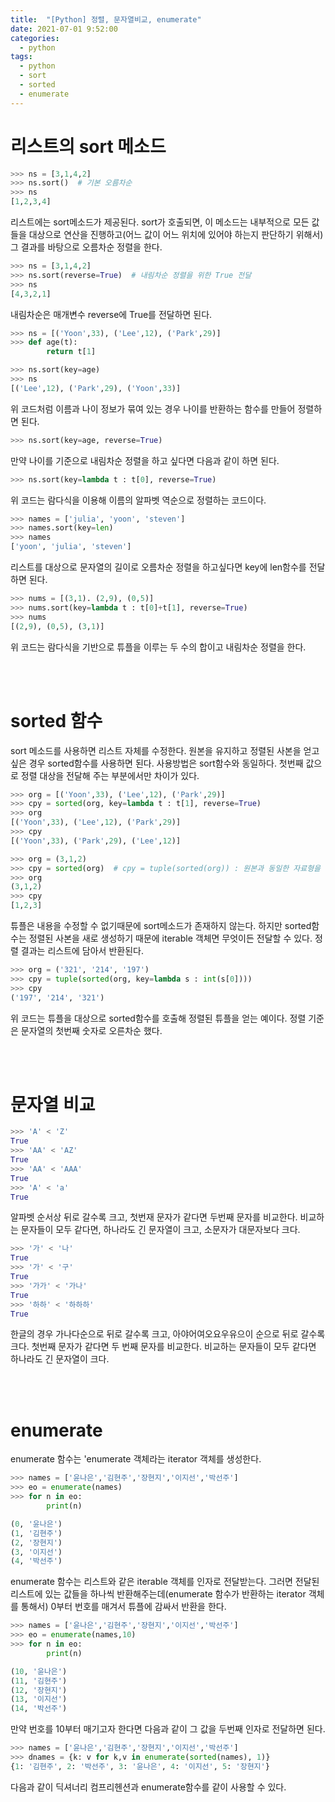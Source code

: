 ```yaml
---
title:  "[Python] 정렬, 문자열비교, enumerate"
date: 2021-07-01 9:52:00
categories:
  - python
tags:
  - python
  - sort
  - sorted
  - enumerate
---
```


# 리스트의 sort 메소드
```python
>>> ns = [3,1,4,2]
>>> ns.sort()  # 기본 오름차순
>>> ns
[1,2,3,4]
```
리스트에는 sort메소드가 제공된다. sort가 호출되면, 이 메소드는 내부적으로 모든 값들을 대상으로 연산을 진행하고(어느 값이 어느 위치에 있어야 하는지 판단하기 위해서) 그 결과를 바탕으로 오름차순 정렬을 한다.

```python
>>> ns = [3,1,4,2]
>>> ns.sort(reverse=True)  # 내림차순 정렬을 위한 True 전달
>>> ns
[4,3,2,1]
```
내림차순은 매개변수 reverse에 True를 전달하면 된다.

```python
>>> ns = [('Yoon',33), ('Lee',12), ('Park',29)]
>>> def age(t):
        return t[1]

>>> ns.sort(key=age)
>>> ns
[('Lee',12), ('Park',29), ('Yoon',33)]
```
위 코드처럼 이름과 나이 정보가 묶여 있는 경우 나이를 반환하는 함수를 만들어 정렬하면 된다.
```python
>>> ns.sort(key=age, reverse=True)
```
만약 나이를 기준으로 내림차순 정렬을 하고 싶다면 다음과 같이 하면 된다.

```python
>>> ns.sort(key=lambda t : t[0], reverse=True)
```
위 코드는 람다식을 이용해 이름의 알파벳 역순으로 정렬하는 코드이다.

```python
>>> names = ['julia', 'yoon', 'steven']
>>> names.sort(key=len)
>>> names
['yoon', 'julia', 'steven']
```
리스트를 대상으로 문자열의 길이로 오름차순 정렬을 하고싶다면 key에 len함수를 전달하면 된다.

```python
>>> nums = [(3,1). (2,9), (0,5)]
>>> nums.sort(key=lambda t : t[0]+t[1], reverse=True)
>>> nums
[(2,9), (0,5), (3,1)]
```
위 코드는 람다식을 기반으로 튜플을 이루는 두 수의 합이고 내림차순 정렬을 한다.

<br>
<br>

# sorted 함수
sort 메소드를 사용하면 리스트 자체를 수정한다. 
원본을 유지하고 정렬된 사본을 얻고 싶은 경우 sorted함수를 사용하면 된다.
사용방법은 sort함수와 동일하다. 첫번째 값으로 정렬 대상을 전달해 주는 부분에서만 차이가 있다.

```python
>>> org = [('Yoon',33), ('Lee',12), ('Park',29)]
>>> cpy = sorted(org, key=lambda t : t[1], reverse=True)
>>> org
[('Yoon',33), ('Lee',12), ('Park',29)]
>>> cpy
[('Yoon',33), ('Park',29), ('Lee',12)]
```

```python
>>> org = (3,1,2)
>>> cpy = sorted(org)  # cpy = tuple(sorted(org)) : 원본과 동일한 자료형을 유지해야 한다면...
>>> org
(3,1,2)
>>> cpy
[1,2,3]
```
튜플은 내용을 수정할 수 없기때문에 sort메소드가 존재하지 않는다.
하지만 sorted함수는 정렬된 사본을 새로 생성하기 때문에 iterable 객체면 무엇이든 전달할 수 있다. 정렬 결과는 리스트에 담아서 반환된다.

```python
>>> org = ('321', '214', '197')
>>> cpy = tuple(sorted(org, key=lambda s : int(s[0])))
>>> cpy
('197', '214', '321')
```
위 코드는 튜플을 대상으로 sorted함수를 호출해 정렬된 튜플을 얻는 예이다.
정렬 기준은 문자열의 첫번째 숫자로 오른차순 했다.

<br>
<br>

# 문자열 비교

```python
>>> 'A' < 'Z'
True
>>> 'AA' < 'AZ'
True
>>> 'AA' < 'AAA'
True
>>> 'A' < 'a'
True
```
알파벳 순서상 뒤로 갈수록 크고, 첫번재 문자가 같다면 두번째 문자를 비교한다.
비교하는 문자들이 모두 같다면, 하나라도 긴 문자열이 크고, 소문자가 대문자보다 크다.
```python
>>> '가' < '나'
True
>>> '가' < '구'
True
>>> '가가' < '가나'
True
>>> '하하' < '하하하'
True
```
한글의 경우 가나다순으로 뒤로 갈수록 크고, 아야어여오요우유으이 순으로 뒤로 갈수록 크다. 첫번째 문자가 같다면 두 번째 문자를 비교한다. 비교하는 문자들이 모두 같다면 하나라도 긴 문자열이 크다.

<br>
<br>

# enumerate
enumerate 함수는 'enumerate 객체라는 iterator 객체를 생성한다.
```python
>>> names = ['윤나은','김현주','장현지','이지선','박선주']
>>> eo = enumerate(names)
>>> for n in eo:
        print(n)

(0, '윤나은')
(1, '김현주')
(2, '장현지')
(3, '이지선')
(4, '박선주')
```
enumerate 함수는 리스트와 같은 iterable 객체를 인자로 전달받는다. 그러면 전달된 리스트에 있는 값들을 하나씩 반환해주는데(enumerate 함수가 반환하는 iterator 객체를 통해서) 0부터 번호를 매겨서 튜플에 감싸서 반환을 한다.

```python
>>> names = ['윤나은','김현주','장현지','이지선','박선주']
>>> eo = enumerate(names,10)
>>> for n in eo:
        print(n)

(10, '윤나은')
(11, '김현주')
(12, '장현지')
(13, '이지선')
(14, '박선주')
```
만약 번호를 10부터 매기고자 한다면 다음과 같이 그 값을 두번째 인자로 전달하면 된다.

```python
>>> names = ['윤나은','김현주','장현지','이지선','박선주']
>>> dnames = {k: v for k,v in enumerate(sorted(names), 1)}
{1: '김현주', 2: '박선주', 3: '윤나은', 4: '이지선', 5: '장현지'}
```
다음과 같이 딕셔너리 컴프리헨션과 enumerate함수를 같이 사용할 수 있다.